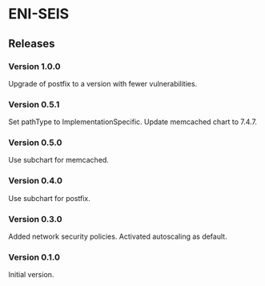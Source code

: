 # ENI-SEIS

## Releases

### Version 1.0.0
Upgrade of postfix to a version with fewer vulnerabilities.

### Version 0.5.1
Set pathType to ImplementationSpecific. Update memcached chart to 7.4.7.

### Version 0.5.0
Use subchart for memcached.

### Version 0.4.0
Use subchart for postfix.

### Version 0.3.0
Added network security policies. Activated autoscaling as default.

### Version 0.1.0
Initial version.



